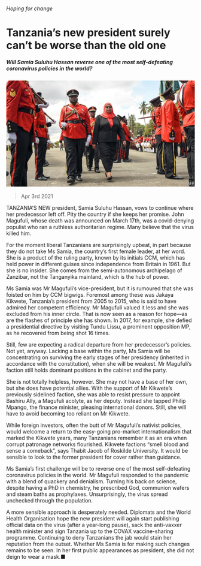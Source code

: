 ###### Hoping for change

# Tanzania’s new president surely can’t be worse than the old one 

##### Will Samia Suluhu Hassan reverse one of the most self-defeating coronavirus policies in the world? 

![image](images/20210403_map502.jpg) 

> Apr 3rd 2021 

TANZANIA’S NEW president, Samia Suluhu Hassan, vows to continue where her predecessor left off. Pity the country if she keeps her promise. John Magufuli, whose death was announced on March 17th, was a covid-denying populist who ran a ruthless authoritarian regime. Many believe that the virus killed him.

For the moment liberal Tanzanians are surprisingly upbeat, in part because they do not take Ms Samia, the country’s first female leader, at her word. She is a product of the ruling party, known by its initials CCM, which has held power in different guises since independence from Britain in 1961. But she is no insider. She comes from the semi-autonomous archipelago of Zanzibar, not the Tanganyika mainland, which is the hub of power.


Ms Samia was Mr Magufuli’s vice-president, but it is rumoured that she was foisted on him by CCM bigwigs. Foremost among these was Jakaya Kikwete, Tanzania’s president from 2005 to 2015, who is said to have admired her competent efficiency. Mr Magufuli valued it less and she was excluded from his inner circle. That is now seen as a reason for hope—as are the flashes of principle she has shown. In 2017, for example, she defied a presidential directive by visiting Tundu Lissu, a prominent opposition MP, as he recovered from being shot 16 times.

Still, few are expecting a radical departure from her predecessor’s policies. Not yet, anyway. Lacking a base within the party, Ms Samia will be concentrating on surviving the early stages of her presidency (inherited in accordance with the constitution), when she will be weakest. Mr Magufuli’s faction still holds dominant positions in the cabinet and the party.

She is not totally helpless, however. She may not have a base of her own, but she does have potential allies. With the support of Mr Kikwete’s previously sidelined faction, she was able to resist pressure to appoint Bashiru Ally, a Magufuli acolyte, as her deputy. Instead she tapped Philip Mpango, the finance minister, pleasing international donors. Still, she will have to avoid becoming too reliant on Mr Kikwete.

While foreign investors, often the butt of Mr Magufuli’s nativist policies, would welcome a return to the easy-going pro-market internationalism that marked the Kikwete years, many Tanzanians remember it as an era when corrupt patronage networks flourished. Kikwete factions “smell blood and sense a comeback”, says Thabit Jacob of Roskilde University. It would be sensible to look to the former president for cover rather than guidance.

Ms Samia’s first challenge will be to reverse one of the most self-defeating coronavirus policies in the world. Mr Magufuli responded to the pandemic with a blend of quackery and denialism. Turning his back on science, despite having a PhD in chemistry, he prescribed God, communion wafers and steam baths as prophylaxes. Unsurprisingly, the virus spread unchecked through the population.

A more sensible approach is desperately needed. Diplomats and the World Health Organisation hope the new president will again start publishing official data on the virus (after a year-long pause), sack the anti-vaxxer health minister and sign Tanzania up to the COVAX vaccine-sharing programme. Continuing to deny Tanzanians the jab would stain her reputation from the outset. Whether Ms Samia is for making such changes remains to be seen. In her first public appearances as president, she did not deign to wear a mask.■

